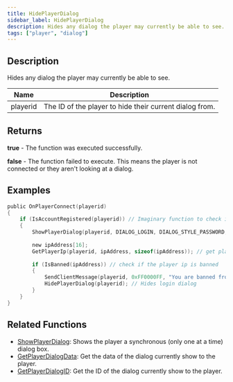 ```yaml
---
title: HidePlayerDialog
sidebar_label: HidePlayerDialog
description: Hides any dialog the player may currently be able to see.
tags: ["player", "dialog"]
---
```


<VersionWarn version='omp v1.1.0.2612' />

## Description

Hides any dialog the player may currently be able to see.

| Name     | Description                                                              |
| -------- | ------------------------------------------------------------------------ |
| playerid | The ID of the player to hide their current dialog from.                  |

## Returns

**true** - The function was executed successfully.

**false** - The function failed to execute. This means the player is not connected or they aren't looking at a dialog.

## Examples

```c
public OnPlayerConnect(playerid)
{
    if (IsAccountRegistered(playerid)) // Imaginary function to check if the player name is registered
    {
        ShowPlayerDialog(playerid, DIALOG_LOGIN, DIALOG_STYLE_PASSWORD, "Login", "Insert Your Password", "Login", ""); // shows login dialog to player
        
        new ipAddress[16];
        GetPlayerIp(playerid, ipAddress, sizeof(ipAddress)); // get player's ip address
        
        if (IsBanned(ipAddress)) // check if the player ip is banned
        {
            SendClientMessage(playerid, 0xFF0000FF, "You are banned from this server!"); 
            HidePlayerDialog(playerid); // Hides login dialog
        }
    }
}
```

## Related Functions

- [ShowPlayerDialog](ShowPlayerDialog): Shows the player a synchronous (only one at a time) dialog box.
- [GetPlayerDialogData](GetPlayerDialogData): Get the data of the dialog currently show to the player.
- [GetPlayerDialogID](GetPlayerDialogID): Get the ID of the dialog currently show to the player.

